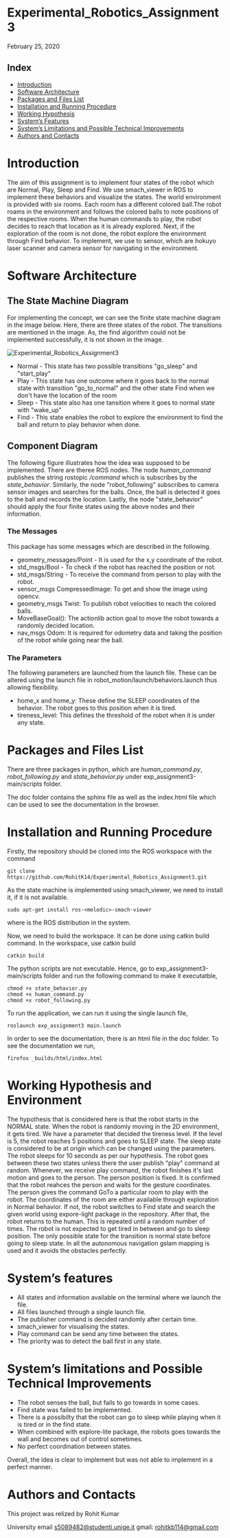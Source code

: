 # Experimental_Robotics_Assignment3

February 25, 2020

## <a name="SS-Index"></a>Index


* [Introduction](#S-Introduction)
* [Software Architecture](#S-Sofar)
* [Packages and Files List](#S-PFL)
* [Installation and Running Procedure](#S-IRP)
* [Working Hypothesis](#S-WH)
* [System’s Features](#S-SF)
* [System’s Limitations and Possible Technical Improvements](#S-SL)
* [Authors and Contacts](#S-AC)


# <a name="S-Introduction"></a>Introduction
The aim of this assignment is to implement four states of the robot which are Normal, Play, Sleep and Find. We use smach_viewer in ROS to implement these behaviors and visualize the states. The world environment is provided with six rooms. Each room has a different colored ball.The robot roams in the environment and follows the colored balls to note positions of the respective rooms. When the human commands to play, the robot decides to reach that location as it is already explored. Next, if the exploration of the room is not done, the robot explore the environment through Find behavior. To implement, we use to sensor, which are hokuyo laser scanner and camera sensor for navigating in the environment.

# <a name="S-Sofar"></a>Software Architecture
## <a name="SA-SMD"></a>The State Machine Diagram
For implementing the concept, we can see the finite state machine diagram in the image below. Here, there are three states of the robot. The transitions are mentioned in the image. As, the find algorithm could not be implemented successfully, it is not shown in the image.

![Experimental_Robotics_Assignment3](exp_assignment3-main/images/state_machine.png)

* Normal - This state has two possible transitions "go_sleep" and "start_play"
* Play - This state has one outcome where it goes back to the normal state with transition "go_to_normal" and the other state Find when we don't have the location of the room
* Sleep - This state also has one tansition where it goes to normal state with "wake_up"
* Find - This state enables the robot to explore the environment to find the ball and return to play behavior when done.
## <a name="SA-CD"></a>Component Diagram
The following figure illustrates how the idea was supposed to be implemented. There are theree ROS nodes. The node *human_command* publishes the string rostopic */command* which is subscribes by the *state_behavior*. Similarly, the node "robot_following" subscribes to camera sensor images and searches for the balls. Once, the ball is detected it goes to the ball and records the location. Lastly, the node "state_behavior" should apply the four finite states using the above nodes and their information.

### <a name="SA-MSG"></a>The Messages 
This package has some messages which are described in the following.
* geometry_messages/Point - It is used for the x,y coordinate of the robot.
* std_msgs/Bool - To check if the robot has reached the position or not.
* std_msgs/String - To receive the command from person to play with the robot.
* sensor_msgs CompressedImage: To get and show the image using opencv.
* geometry_msgs Twist: To publish robot velocities to reach the colored balls.
* MoveBaseGoal(): The actionlib action goal to move the robot towards a randomly decided location.
* nav_msgs Odom: It is required for odometry data and taking the position of the robot while going near the ball.

### <a name="MSG-P"></a>The Parameters
The following parameters are launched from the launch file. These can be altered using the launch file in robot_motion/launch/behaviors.launch thus allowing flexibility.
* home_x and home_y: These define the SLEEP coordinates of the behavior. The robot goes to this position when it is tired.
* tireness_level: This defines the threshold of the robot when it is under any state. 


# <a name="S-PFL"></a>Packages and Files List

There are three packages in python, which are *human_command.py*, *robot_following.py* and *state_behavior.py* under exp_assignment3-main/scripts folder.

The doc folder contains the sphinx file as well as the index.html file which can be used to see the documentation in the browser.

# <a name="S-IRP"></a>Installation and Running Procedure
Firstly, the repository should be cloned into the ROS workspace with the command

    git clone https://github.com/RohitK14/Experimental_Robotics_Assignment3.git
    
As the state machine is implemented using smach_viewer, we need to install it, if it is not available.

    sudo apt-get install ros-<melodic>-smach-viewer

where <meldoc> is the ROS distribution in the system. 

Now, we need to build the workspace. It can be done using catkin build command. In the workspace, use catkin build

    catkin build

The python scripts are not executable. Hence, go to exp_assignment3-main/scripts folder and run the following command to make it executatble,

    chmod +x state_behavior.py
    chmod +x human_command.py
    chmod +x robot_following.py

To run the application, we can run it using the single launch file,

    roslaunch exp_assignment3 main.launch

In order to see the documentation, there is an html file in the doc folder. To see the documentation we run,

    firefox _builds/html/index.html 

# <a name="S-WH"></a>Working Hypothesis and Environment
The hypothesis that is considered here is that the robot starts in the NORMAL state. When the robot is randomly moving in the 2D environment, it gets tired. We have a parameter that decided the tireness level. If the level is 5, the robot reaches 5 positions and goes to SLEEP state. The sleep state is considered to be at origin which can be changed using the parameters. The robot sleeps for 10 seconds as per our hypothesis.
The robot goes between these two states unless there the user publish "play" command at random. Whenever, we receive play command, the robot finishes it's last motion and goes to the person. The person position is fixed. It is confirmed that the robot reahces the person and waits for the gesture coordinates. The person gives the command GoTo a particular room to play with the robot. The coordinates of the room are either available through exploration in Normal behavior. If not, the robot switches to Find state and search the given world using expore-light package in the repository. After that, the robot returns to the human. This is repeated until a random number of times. The robot is not expected to get tired in between and go to sleep position. The only possible state for the transition is normal state before going to sleep state. In all the autonomous navigation gslam mapping is used and it avoids the obstacles perfectly.

# <a name="S-SF"></a>System’s features
* All states and information available on the terminal where we launch the file.
* All files launched through a single launch file.
* The publisher command is decided randomly after certain time.
* smach_viewer for visualising the states.
* Play command can be send any time between the states.
* The priority was to detect the ball first in any state.


# <a name="S-SF"></a>System’s limitations and Possible Technical Improvements
* The robot senses the ball, but fails to go towards in some cases.
* Find state was failed to be implemented.
* There is a possibilty that the robot can go to sleep while playing when it is tired or in the find state.
* When combined with explore-lite package, the robots goes towards the wall and becomes out of control sometimes.
* No perfect coordination between states.

Overall, the idea is clear to implement but was not able to implement in a perfect manner.

# <a name="S-AC"></a>Authors and Contacts
This project was relized by Rohit Kumar

University email s5089482@studenti.unige.it
gmail: rohitkb114@gmail.com
